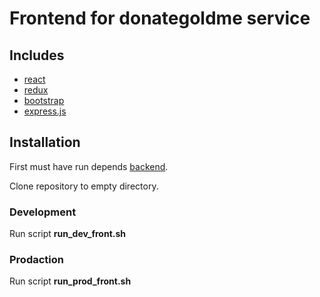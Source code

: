 # Frontend for donategoldme service


## Includes
- [react](https://github.com/facebook/react)
- [redux](https://github.com/reactjs/redux)
- [bootstrap](https://getbootstrap.com/docs/3.3/)
- [express.js](https://github.com/expressjs/express/)

## Installation
First must have run depends [backend](https://github.com/donategoldme/backend).

Clone repository to empty directory.

### Development
Run script **run_dev_front.sh**

### Prodaction
Run script **run_prod_front.sh**